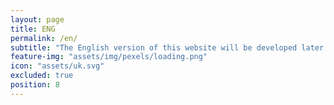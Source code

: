 ```yaml
---
layout: page
title: ENG
permalink: /en/
subtitle: "The English version of this website will be developed later. Thank you very much for the patience"
feature-img: "assets/img/pexels/loading.png"
icon: "assets/uk.svg"
excluded: true
position: 8
---
```

